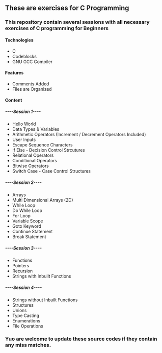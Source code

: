 ## These are exercises for C Programming

### This repository contain several sessions with all necessary exercises of C programming for Beginners

#### Technologies
* C
* Codeblocks
* GNU GCC Compiler

#### Features
* Comments Added
* Files are Organized

#### Content
##### ----Session 1----
* Hello World
* Data Types & Variables
* Arithmetic Operators (Increment / Decrement Operators Included)
* User Inputs
* Escape Sequence Characters
* If Else - Decision Control Strcutures
* Relational Operators
* Conditional Operators
* Bitwise Operators
* Switch Case - Case Control Structures

##### ----Session 2----
* Arrays
* Multi Dimensional Arrays (2D)
* While Loop
* Do While Loop
* For Loop
* Variable Scope
* Goto Keyword
* Continue Statement
* Break Statement

##### ----Session 3----
* Functions
* Pointers
* Recursion
* Strings with Inbuilt Functions

##### ----Session 4----
* Strings without Inbuilt Functions
* Structures
* Unions
* Type Casting
* Enumerations
* File Operations

### Yuo are welcome to update these source codes if they contain any miss matches.
